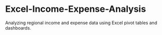 # Excel-Income-Expense-Analysis
Analyzing regional income and expense data using Excel pivot tables and dashboards.
